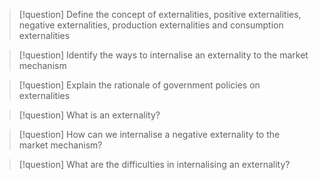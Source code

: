 > [!question]
> Define the concept of externalities, positive externalities, negative externalities, production externalities and consumption externalities

> [!question]
> Identify the ways to internalise an externality to the market mechanism

> [!question]
> Explain the rationale of government policies on externalities

> [!question]
> What is an externality?

> [!question]
> How can we internalise a negative externality to the market mechanism?

> [!question]
> What are the difficulties in internalising an externality?

